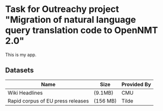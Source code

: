 # Task for Outreachy project "Migration of natural language query translation code to OpenNMT 2.0"

This is my app.

## Datasets
| Name                              | Size      | Provided By |
|-----------------------------------|-----------|-------------|
| Wiki Headlines	                | (9.1MB)	| CMU         |
| Rapid corpus of EU press releases	| (156 MB)  | Tilde       | 